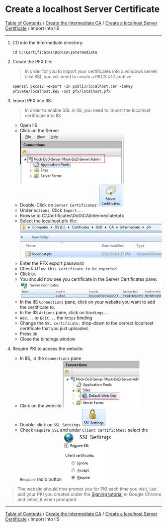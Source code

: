 # Create a localhost Server Certificate

[Table of Contents](../../../README.md#table-of-contents) / [Create the Intermediate CA](README.md) / [Create a localhost Server Certificate](README-Create-Server-Cert.md) / Import Into IIS

---------------------------------------------------------------------------------------

1. CD into the Intermediate directory:

       cd C:\Certificates\DoD\CA\Intermediate

2. Create the PFX file:

   > In order for you to import your certificates into a windows server (like IIS), you will need to create a PKCS #12 archive.

       openssl pkcs12 -export -in public/localhost.cer -inkey private/localhost.key -out pfx/localhost.pfx

3. Import PFX into IIS:

   > In order to enable SSL in IIS, you need to import the localhost certificate into IIS.

   - Open IIS
   - Click on the Server ![Click on the Server](img/click-on-the-server.png)
   - Double-Click on `Server Certificates`: ![Server Certificates Button](img/server-certificates-button.png)
   - Under `Actions`, Click `Import...`
   - Browse to C:\Certificates\DoD\CA\Intermediate\pfx
   - Select the localhost.pfx file: ![localhost.pfx file](img/localhost-pfx-file.png)
   - Enter the PFX export password
   - Check `Allow this certificate to be exported`
   - Click `OK`
   - You should now see you certificate in the Server Certificates pane: ![localhost certificate as seen in the server certificates pane](img\certificate-uploaded.png)
   - In the IIS `Connections` pane, click on your website you want to add the certificate to.
   - In the IIS `Actions` pane, click on `Bindings...`
   - `Add...` or `Edit...` the `https` binding
   - Change the `SSL certificate:` drop-down to the correct localhost certificate that you just uploaded.
   - Press `OK`
   - Close the bindings window

4. Require PKI to access the website:

   - In IIS, in the `Connections` pane
   - Click on the website ![Connections pane - Default Website](img/default-web-site.png)
   - Double-click on `SSL Settings` ![SSL Settings](img/ssl-settings.png)
   - Check `Require SSL` and under `Client certificates:` select the `Require` radio button ![Require SSL, Require Client Certificates](img/require-ssl.png)

> The website should now prompt you for PKI each time you visit, just add your PKI you created under the [Signing tutorial](../Signing/README-Create-Client-Cert.md) to Google Chrome and select it when prompted.

---------------------------------------------------------------------------------------

[Table of Contents](../../../README.md#table-of-contents) / [Create the Intermediate CA](README.md) / [Create a localhost Server Certificate](README-Create-Server-Cert.md) / Import Into IIS
